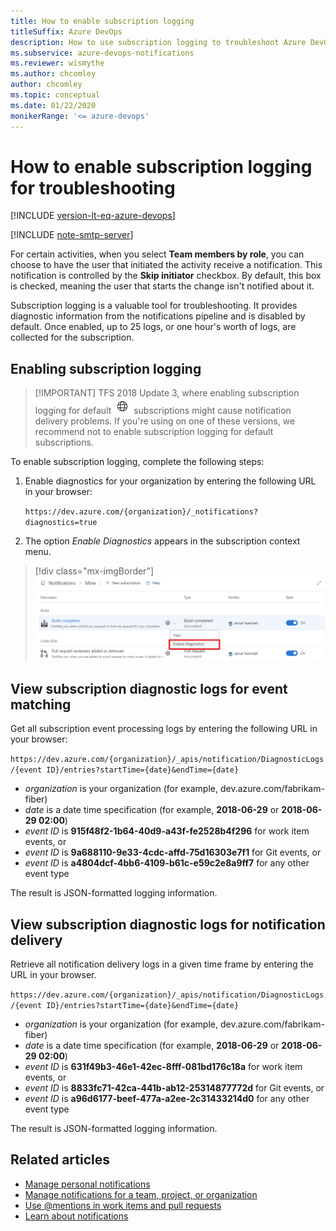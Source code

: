 ```yaml
---
title: How to enable subscription logging
titleSuffix: Azure DevOps 
description: How to use subscription logging to troubleshoot Azure DevOps Services notifications
ms.subservice: azure-devops-notifications
ms.reviewer: wismythe
ms.author: chcomley
author: chcomley
ms.topic: conceptual
ms.date: 01/22/2020  
monikerRange: '<= azure-devops'
---
```



# How to enable subscription logging for troubleshooting

[!INCLUDE [version-lt-eq-azure-devops](../../includes/version-lt-eq-azure-devops.md)] 

[!INCLUDE [note-smtp-server](includes/note-smtp-server.md)]

 For certain activities, when you select **Team members by role**, you can choose to have the user that initiated the activity receive a notification. This notification is controlled by the **Skip initiator** checkbox. By default, this box is checked, meaning the user that starts the change isn't notified about it.

Subscription logging is a valuable tool for troubleshooting. It provides diagnostic information from the notifications pipeline and is disabled by default. Once enabled, up to 25 logs, or one hour's worth of logs, are collected for the subscription.

## Enabling subscription logging

> [!IMPORTANT] TFS 2018 Update 3, where enabling subscription logging for default ![globe](media/oob-notification.png) subscriptions might cause notification delivery problems. If you're using on one of these versions, we recommend not to enable subscription logging for default subscriptions.

To enable subscription logging, complete the following steps:

1. Enable diagnostics for your organization by entering the following URL in your browser:

    `https://dev.azure.com/{organization}/_notifications?diagnostics=true`

2. The option _Enable Diagnostics_ appears in the subscription context menu.

> [!div class="mx-imgBorder"] 
>![Screenshot shows enabled subscription logging.](media/enable-subscription-logging.png)

## View subscription diagnostic logs for event matching

Get all subscription event processing logs by entering the following URL in your browser:

`https://dev.azure.com/{organization}/_apis/notification/DiagnosticLogs/{event ID}/entries?startTime={date}&endTime={date}`

* _organization_ is your organization (for example, dev.azure.com/fabrikam-fiber)
* _date_ is a date time specification (for example, **2018-06-29** or **2018-06-29 02:00**)
* _event ID_ is **915f48f2-1b64-40d9-a43f-fe2528b4f296** for work item events, or
* _event ID_ is **9a688110-9e33-4cdc-affd-75d16303e7f1** for Git events, or
* _event ID_ is **a4804dcf-4bb6-4109-b61c-e59c2e8a9ff7** for any other event type

The result is JSON-formatted logging information.

## View subscription diagnostic logs for notification delivery

Retrieve all notification delivery logs in a given time frame by entering the URL in your browser.

`https://dev.azure.com/{organization}/_apis/notification/DiagnosticLogs/{event ID}/entries?startTime={date}&endTime={date}`

* _organization_ is your organization (for example, dev.azure.com/fabrikam-fiber)
* _date_ is a date time specification (for example, **2018-06-29** or **2018-06-29 02:00**)
* _event ID_ is **631f49b3-46e1-42ec-8fff-081bd176c18a** for work item events, or
* _event ID_ is **8833fc71-42ca-441b-ab12-25314877772d** for Git events, or
* _event ID_ is **a96d6177-beef-477a-a2ee-2c31433214d0** for any other event type

The result is JSON-formatted logging information.

## Related articles

- [Manage personal notifications](manage-your-personal-notifications.md)
- [Manage notifications for a team, project, or organization](manage-team-group-global-organization-notifications.md)
- [Use @mentions in work items and pull requests](at-mentions.md)
- [Learn about notifications](about-notifications.md)
